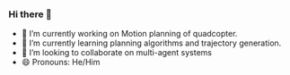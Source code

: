 ### Hi there 👋

- 🔭 I’m currently working on Motion planning of quadcopter.
- 🌱 I’m currently learning planning algorithms and trajectory generation.
- 👯 I’m looking to collaborate on multi-agent systems
- 😄 Pronouns: He/Him
<!-- ⚡ Fun fact: 

<!--
**RiVer2000/RiVer2000** is a ✨ _special_ ✨ repository because its `README.md` (this file) appears on your GitHub profile.

Here are some ideas to get you started:

- 🔭 I’m currently working on ...
- 🌱 I’m currently learning ...
- 👯 I’m looking to collaborate on ...
- 🤔 I’m looking for help with ...
- 💬 Ask me about ...
- 📫 How to reach me: ...
- 😄 Pronouns: ...
- ⚡ Fun fact: ...
-->
